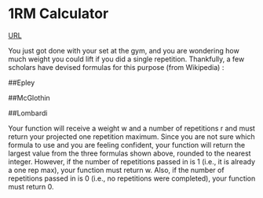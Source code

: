 # 1RM Calculator

[URL](https://www.codewars.com/kata/595bbea8a930ac0b91000130)

You just got done with your set at the gym, and you are wondering how much weight you could lift if you did a single repetition. Thankfully, a few scholars have devised formulas for this purpose (from Wikipedia) :

##Epley

##McGlothin	
 
##Lombardi

Your function will receive a weight w and a number of repetitions r and must return your projected one repetition maximum. Since you are not sure which formula to use and you are feeling confident, your function will return the largest value from the three formulas shown above, rounded to the nearest integer. However, if the number of repetitions passed in is 1 (i.e., it is already a one rep max), your function must return w. Also, if the number of repetitions passed in is 0 (i.e., no repetitions were completed), your function must return 0.